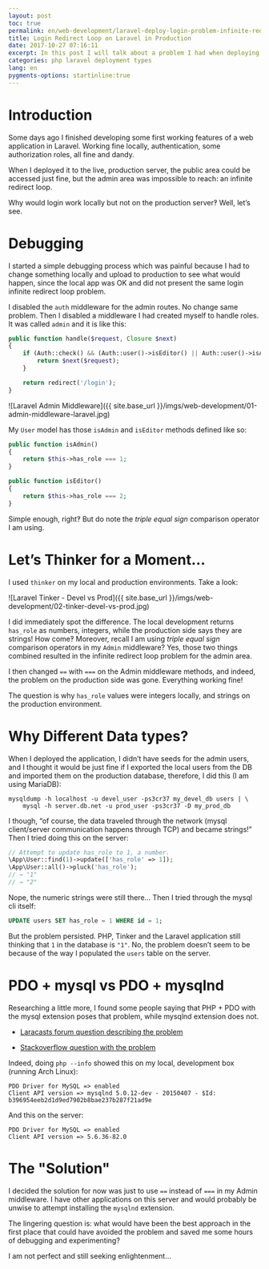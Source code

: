 ```yaml
---
layout: post
toc: true
permalink: en/web-development/laravel-deploy-login-problem-infinite-redirect-loop.html
title: Login Redirect Loop on Laravel in Production
date: 2017-10-27 07:16:11
excerpt: In this post I will talk about a problem I had when deploying a Laravel application in which authentication worked fine locally but not on the production server causing an infinite redirect loop.
categories: php laravel deployment types
lang: en
pygments-options: startinline:true
---
```


# Introduction

Some days ago I finished developing some first working features of a web application in Laravel. Working fine locally, authentication, some authorization roles, all fine and dandy.

When I deployed it to the live, production server, the public area could be accessed just fine, but the admin area was impossible to reach: an infinite redirect loop.

Why would login work locally but not on the production server‽ Well, let’s see.

# Debugging

I started a simple debugging process which was painful because I had to change something locally and upload to production to see what would happen, since the local app was OK and did not present the same login infinite redirect loop problem.

I disabled the `auth` middleware for the admin routes. No change same problem. Then I disabled a middleware I had created myself to handle roles. It was called `admin` and it is like this:

``` php
public function handle($request, Closure $next)
{
    if (Auth::check() && (Auth::user()->isEditor() || Auth::user()->isAdmin())) {
        return $next($request);
    }

    return redirect('/login');
}
```

![Laravel Admin Middleware]({{ site.base_url }}/imgs/web-development/01-admin-middleware-laravel.jpg)

My `User` model has those `isAdmin` and `isEditor` methods defined like so:

``` php
public function isAdmin()
{
    return $this->has_role === 1;
}

public function isEditor()
{
    return $this->has_role === 2;
}
```

Simple enough, right‽ But do note the *triple equal sign* comparison operator I am using.

# Let’s Thinker for a Moment…​

I used `thinker` on my local and production environments. Take a look:

![Laravel Tinker - Devel vs Prod]({{ site.base_url }}/imgs/web-development/02-tinker-devel-vs-prod.jpg)

I did immediately spot the difference. The local development returns `has_role` as numbers, integers, while the production side says they are strings\! How come‽ Moreover, recall I am using *triple equal sign* comparison operators in my `Admin` middleware? Yes, those two things combined resulted in the infinite redirect loop problem for the admin area.

I then changed `==` with `===` on the Admin middleware methods, and indeed, the problem on the production side was gone. Everything working fine\!

The question is why `has_role` values were integers locally, and strings on the production environment.

# Why Different Data types?

When I deployed the application, I didn’t have seeds for the admin users, and I thought it would be just fine if I exported the local users from the DB and imported them on the production database, therefore, I did this (I am using MariaDB):

``` shell
mysqldump -h localhost -u devel_user -ps3cr37 my_devel_db users | \
    mysql -h server.db.net -u prod_user -ps3cr37 -D my_prod_db
```

I though, “of course, the data traveled through the network (mysql client/server communication happens through TCP) and became strings\!” Then I tried doing this on the server:

``` php
// Attempt to update has_role to 1, a number.
\App\User::find(1)->update(['has_role' => 1]);
\App\User::all()->pluck('has_role');
// → "1"
// → "2"
```

Nope, the numeric strings were still there…​ Then I tried through the mysql cli itself:

``` sql
UPDATE users SET has_role = 1 WHERE id = 1;
```

But the problem persisted. PHP, Tinker and the Laravel application still thinking that `1` in the database is `"1"`. No, the problem doesn’t seem to be because of the way I populated the `users` table on the server.

# PDO + mysql vs PDO + mysqlnd

Researching a little more, I found some people saying that PHP + PDO with the mysql extension poses that problem, while mysqlnd extension does not.

  - [Laracasts forum question describing the problem](https://laracasts.com/discuss/channels/laravel/laravel-collection-returns-an-int-as-string-locally-and-on-live-enviroment-as-string)

  - [Stackoverflow question with the problem](https://stackoverflow.com/questions/20079320/php-pdo-mysql-how-do-i-return-integer-and-numeric-columns-from-mysql-as-int/20123337#20123337)

Indeed, doing `php --info` showed this on my local, development box (running Arch Linux):

    PDO Driver for MySQL => enabled
    Client API version => mysqlnd 5.0.12-dev - 20150407 - $Id: b396954eeb2d1d9ed7902b8bae237b287f21ad9e

And this on the server:

    PDO Driver for MySQL => enabled
    Client API version => 5.6.36-82.0

# The "Solution"

I decided the solution for now was just to use `==` instead of `===` in my Admin middleware. I have other applications on this server and would probably be unwise to attempt installing the `mysqlnd` extension.

The lingering question is: what would have been the best approach in the first place that could have avoided the problem and saved me some hours of debugging and experimenting?

I am not perfect and still seeking enlightenment…​
